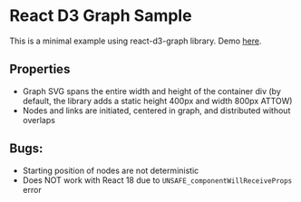 # React D3 Graph Sample

This is a minimal example using react-d3-graph library. Demo [here](https://saravanabalagi.github.io/react_d3_graph_sample).

## Properties

- Graph SVG spans the entire width and height of the container div (by default, the library adds a static height 400px and width 800px ATTOW)
- Nodes and links are initiated, centered in graph, and distributed without overlaps

## Bugs:

- Starting position of nodes are not deterministic
- Does NOT work with React 18 due to `UNSAFE_componentWillReceiveProps` error
